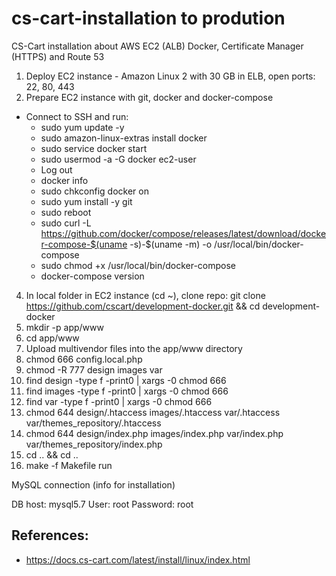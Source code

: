 # cs-cart-installation to prodution
CS-Cart installation about AWS EC2 (ALB) Docker, Certificate Manager (HTTPS) and Route 53

1. Deploy EC2 instance - Amazon Linux 2 with 30 GB in ELB, open ports: 22, 80, 443
3. Prepare EC2 instance with git, docker and docker-compose
- Connect to SSH and run:
  - sudo yum update -y
  - sudo amazon-linux-extras install docker
  - sudo service docker start
  - sudo usermod -a -G docker ec2-user
  - Log out
  - docker info
  - sudo chkconfig docker on
  - sudo yum install -y git
  - sudo reboot
  - sudo curl -L https://github.com/docker/compose/releases/latest/download/docker-compose-$(uname -s)-$(uname -m) -o /usr/local/bin/docker-compose
  - sudo chmod +x /usr/local/bin/docker-compose
  - docker-compose version
4. In local folder in EC2 instance (cd ~), clone repo: git clone https://github.com/cscart/development-docker.git && cd development-docker
5. mkdir -p app/www
6. cd app/www
7. Upload multivendor files into the app/www directory
8. chmod 666 config.local.php
9. chmod -R 777 design images var
10. find design -type f -print0 | xargs -0 chmod 666
11. find images -type f -print0 | xargs -0 chmod 666
12. find var -type f -print0 | xargs -0 chmod 666
13. chmod 644 design/.htaccess images/.htaccess var/.htaccess var/themes_repository/.htaccess
14. chmod 644 design/index.php images/index.php var/index.php var/themes_repository/index.php
15. cd .. && cd ..
16. make -f Makefile run


MySQL connection (info for installation)

DB host: mysql5.7
User: root
Password: root

## References:

- https://docs.cs-cart.com/latest/install/linux/index.html
